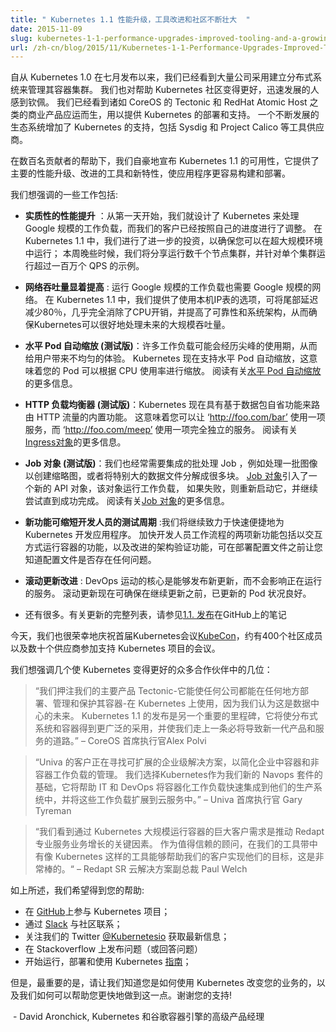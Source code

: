 ```yaml
---
title: " Kubernetes 1.1 性能升级，工具改进和社区不断壮大  "
date: 2015-11-09
slug: kubernetes-1-1-performance-upgrades-improved-tooling-and-a-growing-community
url: /zh-cn/blog/2015/11/Kubernetes-1-1-Performance-Upgrades-Improved-Tooling-And-A-Growing-Community
---
```

<!--
---
title: " Kubernetes 1.1 Performance upgrades, improved tooling and a growing community  "
date: 2015-11-09
slug: kubernetes-1-1-performance-upgrades-improved-tooling-and-a-growing-community
url: /zh-cn/blog/2015/11/Kubernetes-1-1-Performance-Upgrades-Improved-Tooling-And-A-Growing-Community
---
-->
<!--
Since the Kubernetes 1.0 release in July, we’ve seen tremendous adoption by companies building distributed systems to manage their container clusters. We’re also been humbled by the rapid growth of the community who help make Kubernetes better everyday. We have seen commercial offerings such as Tectonic by CoreOS and RedHat Atomic Host emerge to deliver deployment and support of Kubernetes. And a growing ecosystem has added Kubernetes support including tool vendors such as Sysdig and Project Calico.  
-->
自从 Kubernetes 1.0 在七月发布以来，我们已经看到大量公司采用建立分布式系统来管理其容器集群。
我们也对帮助 Kubernetes 社区变得更好，迅速发展的人感到钦佩。
我们已经看到诸如 CoreOS 的 Tectonic 和 RedHat Atomic Host 之类的商业产品应运而生，用以提供 Kubernetes 的部署和支持。
一个不断发展的生态系统增加了 Kubernetes 的支持，包括 Sysdig 和 Project Calico 等工具供应商。

<!--
With the help of hundreds of contributors, we’re proud to announce the availability of Kubernetes 1.1, which offers major performance upgrades, improved tooling, and new features that make applications even easier to build and deploy.  
-->
在数百名贡献者的帮助下，我们自豪地宣布 Kubernetes 1.1 的可用性，它提供了主要的性能升级、改进的工具和新特性，使应用程序更容易构建和部署。

<!--
Some of the work we’d like to highlight includes:
-->
我们想强调的一些工作包括:

<!--
- **Substantial performance improvements** : We have architected Kubernetes from day one to handle Google-scale workloads, and our customers have put it through their paces. In Kubernetes 1.1, we have made further investments to ensure that you can run in extremely high-scale environments; later this week, we will be sharing examples of running thousand node clusters, and running over a million QPS against a single cluster.&nbsp;
-->
- **实质性的性能提升** ：从第一天开始，我们就设计了 Kubernetes 来处理 Google 规模的工作负载，而我们的客户已经按照自己的进度进行了调整。
 在 Kubernetes 1.1 中，我们进行了进一步的投资，以确保您可以在超大规模环境中运行；
 本周晚些时候，我们将分享运行数千个节点集群，并针对单个集群运行超过一百万个 QPS 的示例。

<!--
- **Significant improvement in network throughput** : Running Google-scale workloads also requires Google-scale networking. In Kubernetes 1.1, we have included an option to use native IP tables offering an 80% reduction in tail latency, an almost complete elimination of CPU overhead and improvements in reliability and system architecture ensuring Kubernetes can handle high-scale throughput well into the future.&nbsp;
-->
- **网络吞吐量显着提高** : 运行 Google 规模的工作负载也需要 Google 规模的网络。
 在 Kubernetes 1.1 中，我们提供了使用本机IP表的选项，可将尾部延迟减少80％，几乎完全消除了CPU开销，并提高了可靠性和系统架构，从而确保Kubernetes可以很好地处理未来的大规模吞吐量。 

<!--
- **Horizontal pod autoscaling (Beta)**: Many workloads can go through spiky periods of utilization, resulting in uneven experiences for your users. Kubernetes now has support for horizontal pod autoscaling, meaning your pods can scale up and down based on CPU usage. Read more about [Horizontal pod autoscaling](http://kubernetes.io/v1.1/docs/user-guide/horizontal-pod-autoscaler.html).&nbsp;
-->
- **水平 Pod 自动缩放 (测试版)**：许多工作负载可能会经历尖峰的使用期，从而给用户带来不均匀的体验。
 Kubernetes 现在支持水平 Pod 自动缩放，这意味着您的 Pod 可以根据 CPU 使用率进行缩放。
 阅读有关[水平 Pod 自动缩放](http://kubernetes.io/v1.1/docs/user-guide/horizontal-pod-autoscaler.html)的更多信息。

<!--
- **HTTP load balancer (Beta)**: Kubernetes now has the built-in ability to route HTTP traffic based on the packets introspection. This means you can have ‘http://foo.com/bar’ go to one service, and ‘http://foo.com/meep’ go to a completely independent service. Read more about the [Ingress object](http://kubernetes.io/v1.1/docs/user-guide/ingress.html).&nbsp;
-->
- **HTTP 负载均衡器 (测试版)**：Kubernetes 现在具有基于数据包自省功能来路由 HTTP 流量的内置功能。
 这意味着您可以让 ‘http://foo.com/bar’ 使用一项服务，而 ‘http://foo.com/meep’ 使用一项完全独立的服务。
 阅读有关[Ingress对象](http://kubernetes.io/v1.1/docs/user-guide/ingress.html)的更多信息。

<!--
- **Job objects (Beta)**: We’ve also had frequent request for integrated batch jobs, such as processing a batch of images to create thumbnails or a particularly large data file that has been broken down into many chunks. [Job objects](https://github.com/kubernetes/kubernetes/blob/master/docs/user-guide/jobs.md#writing-a-job-spec) introduces a new API object that runs a workload, restarts it if it fails, and keeps trying until it’s successfully completed. Read more about the[Job object](http://kubernetes.io/v1.1/docs/user-guide/jobs.html).&nbsp;
-->
- **Job 对象 (测试版)**：我们也经常需要集成的批处理 Job ，例如处理一批图像以创建缩略图，或者将特别大的数据文件分解成很多块。
 [Job 对象](https://github.com/kubernetes/kubernetes/blob/master/docs/user-guide/jobs.md#writing-a-job-spec)引入了一个新的 API 对象，该对象运行工作负载，
如果失败，则重新启动它，并继续尝试直到成功完成。
 阅读有关[Job 对象](http://kubernetes.io/v1.1/docs/user-guide/jobs.html)的更多信息。

<!--
- **New features to shorten the test cycle for developers** : We continue to work on making developing for applications for Kubernetes quick and easy. Two new features that speeds developer’s workflows include the ability to run containers interactively, and improved schema validation to let you know if there are any issues with your configuration files before you deploy them.&nbsp;
-->
- **新功能可缩短开发人员的测试周期** :我们将继续致力于快速便捷地为 Kubernetes 开发应用程序。
 加快开发人员工作流程的两项新功能包括以交互方式运行容器的功能，以及改进的架构验证功能，可在部署配置文件之前让您知道配置文件是否存在任何问题。

<!--
- **Rolling update improvements** : Core to the DevOps movement is being able to release new updates without any affect on a running service. Rolling updates now ensure that updated pods are healthy before continuing the update.&nbsp;
-->
- **滚动更新改进** : DevOps 运动的核心是能够发布新更新，而不会影响正在运行的服务。
 滚动更新现在可确保在继续更新之前，已更新的 Pod 状况良好。

<!--
- And many more. For a complete list of updates, see the [1.1. release](https://github.com/kubernetes/kubernetes/releases) notes on GitHub&nbsp;
-->
- 还有很多。有关更新的完整列表，请参见[1.1. 发布](https://github.com/kubernetes/kubernetes/releases)在GitHub上的笔记

<!--
Today, we’re also proud to mark the inaugural Kubernetes conference, [KubeCon](https://kubecon.io/), where some 400 community members along with dozens of vendors are in attendance supporting the Kubernetes project.  
-->
今天，我们也很荣幸地庆祝首届Kubernetes会议[KubeCon](https://kubecon.io/)，约有400个社区成员以及数十个供应商参加支持 Kubernetes 项目的会议。

<!--
We’d love to highlight just a few of the many partners making Kubernetes better:  
-->
我们想强调几个使 Kubernetes 变得更好的众多合作伙伴中的几位：

<!--
> “We are betting our major product, Tectonic – which enables any company to deploy, manage and secure its containers anywhere – on Kubernetes because we believe it is the future of the data center. The release of Kubernetes 1.1 is another major milestone that will create more widespread adoption of distributed systems and containers, and puts us on a path that will inevitably lead to a whole new generation of products and services.” – Alex Polvi, CEO, CoreOS.
-->
> “我们押注我们的主要产品 Tectonic-它能使任何公司都能在任何地方部署、管理和保护其容器-在 Kubernetes 上使用，因为我们认为这是数据中心的未来。
  Kubernetes 1.1 的发布是另一个重要的里程碑，它将使分布式系统和容器得到更广泛的采用，并使我们走上一条必将导致新一代产品和服务的道路。” – CoreOS 首席执行官Alex Polvi

<!--
> “Univa’s customers are looking for scalable, enterprise-caliber solutions to simplify managing container and non-container workloads in the enterprise. We selected Kubernetes as a foundational element of our new Navops suite which will help IT and DevOps rapidly integrate containerized workloads into their production systems and extend these workloads into cloud services.” – Gary Tyreman, CEO, Univa.
-->
> “Univa 的客户正在寻找可扩展的企业级解决方案，以简化企业中容器和非容器工作负载的管理。
 我们选择Kubernetes作为我们新的 Navops 套件的基础，它将帮助 IT 和 DevOps 将容器化工作负载快速集成到他们的生产系统中，并将这些工作负载扩展到云服务中。” – Univa 首席执行官 Gary Tyreman

<!--
> “The tremendous customer demand we’re seeing to run containers at scale with Kubernetes is a critical element driving growth in our professional services business at Redapt. As a trusted advisor, it’s great to have a tool like Kubernetes in our tool belt to help our customers achieve their objectives.” – Paul Welch, SR VP Cloud Solutions, Redapt
-->
> “我们看到通过 Kubernetes 大规模运行容器的巨大客户需求是推动 Redapt 专业服务业务增长的关键因素。
  作为值得信赖的顾问，在我们的工具带中有像 Kubernetes 这样的工具能够帮助我们的客户实现他们的目标，这是非常棒的。“ – Redapt SR 云解决方案副总裁 Paul Welch 
>
<!--
As we mentioned above, we would love your help:  
-->
如上所述，我们希望得到您的帮助:

<!--
- Get involved with the Kubernetes project on [GitHub](https://github.com/kubernetes/kubernetes)&nbsp;
- Connect with the community on [Slack](http://slack.kubernetes.io/)
- Follow us on Twitter [@Kubernetesio](https://twitter.com/kubernetesio) for latest updates&nbsp;
- Post questions (or answer questions) on Stackoverflow&nbsp;
- Get started running, deploying, and using Kubernetes [guides](/docs/tutorials/kubernetes-basics/);
-->
- 在 [GitHub](https://github.com/kubernetes/kubernetes)上参与 Kubernetes 项目；
- 通过 [Slack](http://slack.kubernetes.io/) 与社区联系；
- 关注我们的 Twitter [@Kubernetesio](https://twitter.com/kubernetesio) 获取最新信息；
- 在 Stackoverflow 上发布问题（或回答问题）
- 开始运行，部署和使用 Kubernetes [指南](/docs/tutorials/kubernetes-basics/)；

<!--
But, most of all, just let us know how you are transforming your business using Kubernetes, and how we can help you do it even faster. Thank you for your support!  
-->
但是，最重要的是，请让我们知道您是如何使用 Kubernetes 改变您的业务的，以及我们如何可以帮助您更快地做到这一点。谢谢您的支持!

<!--
&nbsp;- David Aronchick, Senior Product Manager for Kubernetes and Google Container Engine
-->
&nbsp;- David Aronchick, Kubernetes 和谷歌容器引擎的高级产品经理

